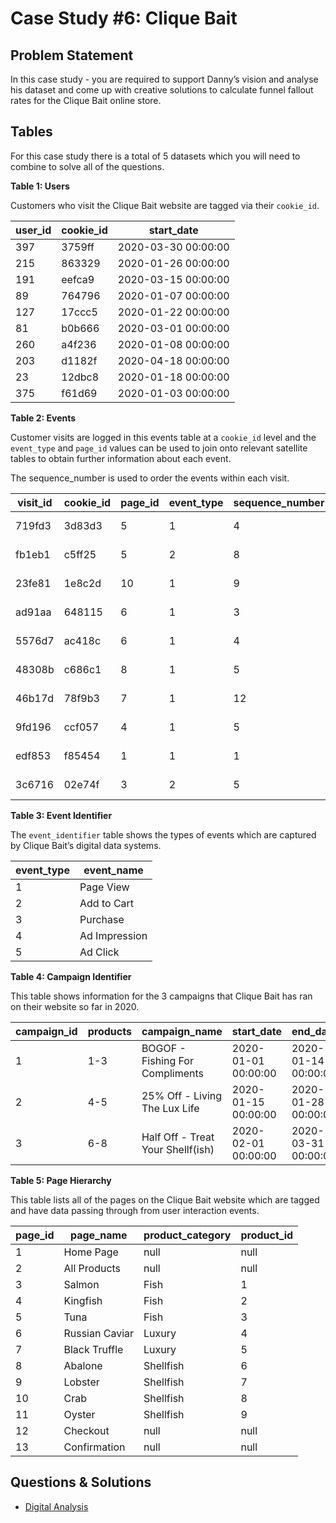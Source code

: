 # Case Study #6: Clique Bait

## Problem Statement
In this case study - you are required to support Danny’s vision and analyse his dataset 
and come up with creative solutions to calculate funnel fallout rates for the Clique Bait online store.

## Tables
For this case study there is a total of 5 datasets which you will need to combine to solve all of the questions.

**Table 1: Users**

Customers who visit the Clique Bait website are tagged via their ```cookie_id```.

|user_id	|cookie_id	|start_date|
|---|---|---|
|397|	3759ff	|2020-03-30 00:00:00|
|215	|863329	|2020-01-26 00:00:00|
|191	|eefca9	|2020-03-15 00:00:00|
|89	|764796	|2020-01-07 00:00:00|
|127	|17ccc5|	2020-01-22 00:00:00|
|81	|b0b666	|2020-03-01 00:00:00|
|260	|a4f236|	2020-01-08 00:00:00|
|203	|d1182f|	2020-04-18 00:00:00|
|23	|12dbc8|	2020-01-18 00:00:00|
|375	|f61d69	|2020-01-03 00:00:00|

**Table 2: Events**

Customer visits are logged in this events table at a ```cookie_id``` level and the ```event_type``` and ```page_id```
values can be used to join onto relevant satellite tables to obtain further information about each event.

The sequence_number is used to order the events within each visit.

|visit_id	|cookie_id|	page_id	|event_type|	sequence_number|	event_time|
|---|---|----|---|---|---|
|719fd3|	3d83d3|	5	|1|	4	|2020-03-02 00:29:09.975502|
|fb1eb1|	c5ff25|	5	|2	|8	|2020-01-22 07:59:16.761931|
|23fe81|	1e8c2d|	10|	1	|9	|2020-03-21 13:14:11.745667|
|ad91aa|	648115|	6	|1	|3	|2020-04-27 16:28:09.824606|
|5576d7|	ac418c|	6	|1	|4	|2020-01-18 04:55:10.149236|
|48308b|	c686c1|	8	|1	|5	|2020-01-29 06:10:38.702163|
|46b17d|	78f9b3|	7	|1	|12	|2020-02-16 09:45:31.926407|
|9fd196|	ccf057|	4	|1	|5	|2020-02-14 08:29:12.922164|
|edf853|	f85454|	1	|1	|1	|2020-02-22 12:59:07.652207|
|3c6716|	02e74f|	3	|2|	5	|2020-01-31 17:56:20.777383|

**Table 3: Event Identifier**

The ```event_identifier``` table shows the types of events which are captured by Clique Bait’s digital data systems.

|event_type|	event_name|
|---|---|
|1	|Page View|
|2	|Add to Cart|
|3	|Purchase|
|4	|Ad Impression|
|5|	Ad Click|

**Table 4: Campaign Identifier**

This table shows information for the 3 campaigns that Clique Bait has ran on their website so far in 2020.

|campaign_id	|products	|campaign_name|	start_date	|end_date|
|---|---|---|---|---|
|1	|1-3|	BOGOF - Fishing For Compliments	|2020-01-01 00:00:00|	2020-01-14 00:00:00|
|2|	4-5|	25% Off - Living The Lux Life	|2020-01-15 00:00:00	|2020-01-28 00:00:00|
|3	|6-8|	Half Off - Treat Your Shellf(ish)|	2020-02-01 00:00:00|	2020-03-31 00:00:00|

**Table 5: Page Hierarchy**

This table lists all of the pages on the Clique Bait website which are tagged and have data passing through from user interaction events.

|page_id	|page_name|	product_category|	product_id|
|---|---|----|---|
|1	|Home Page	|null|	null|
|2	|All Products|	null|	null|
|3|	Salmon|	Fish|	1|
|4	|Kingfish	|Fish	|2|
|5	|Tuna	|Fish|	3|
|6|	Russian Caviar	|Luxury	|4|
|7	|Black Truffle|	Luxury|	5|
|8	|Abalone|	Shellfish|	6|
|9	|Lobster	|Shellfish|	7|
|10|	Crab|	Shellfish|	8|
|11|	Oyster	|Shellfish	|9|
|12	|Checkout|	null	|null|
13|	Confirmation|	null	|null|

## Questions & Solutions
- [Digital Analysis](https://github.com/eunikehp/SQL-Case-Studies/blob/main/Case%20Study%20%236:%20Clique%20Bait/Digital%20Analysis.md)
